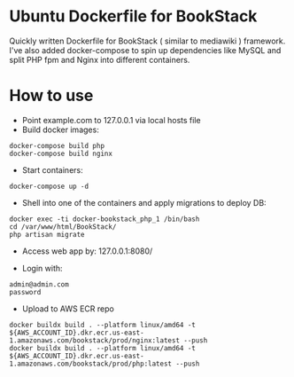 # Ubuntu Dockerfile for BookStack

Quickly written Dockerfile for BookStack ( similar to mediawiki ) framework. I've also added docker-compose to spin up dependencies like MySQL and split PHP fpm and Nginx into different containers.

# How to use

* Point example.com to 127.0.0.1 via local hosts file
* Build docker images:
```
docker-compose build php
docker-compose build nginx
```
* Start containers:
```
docker-compose up -d
```
* Shell into one of the containers and apply migrations to deploy DB:
```
docker exec -ti docker-bookstack_php_1 /bin/bash
cd /var/www/html/BookStack/
php artisan migrate
```
* Access web app by:
127.0.0.1:8080/

* Login with:
```
admin@admin.com
password
```

* Upload to AWS ECR repo
```
docker buildx build . --platform linux/amd64 -t ${AWS_ACCOUNT_ID}.dkr.ecr.us-east-1.amazonaws.com/bookstack/prod/nginx:latest --push
docker buildx build . --platform linux/amd64 -t ${AWS_ACCOUNT_ID}.dkr.ecr.us-east-1.amazonaws.com/bookstack/prod/php:latest --push
```

